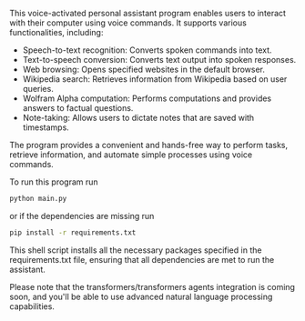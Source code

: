 This voice-activated personal assistant program enables users to interact with their computer using voice commands. It supports various functionalities, including:

- Speech-to-text recognition: Converts spoken commands into text.
- Text-to-speech conversion: Converts text output into spoken responses.
- Web browsing: Opens specified websites in the default browser.
- Wikipedia search: Retrieves information from Wikipedia based on user queries.
- Wolfram Alpha computation: Performs computations and provides answers to factual questions.
- Note-taking: Allows users to dictate notes that are saved with timestamps.

The program provides a convenient and hands-free way to perform tasks, retrieve information, and automate simple processes using voice commands.

To run this program run
```sh
python main.py
```
or if the dependencies are missing run
```sh
pip install -r requirements.txt
```
This shell script installs all the necessary packages specified in the requirements.txt file, ensuring that all dependencies are met to run the assistant.

Please note that the transformers/transformers agents integration is coming soon, and you'll be able to use advanced natural language processing capabilities.
